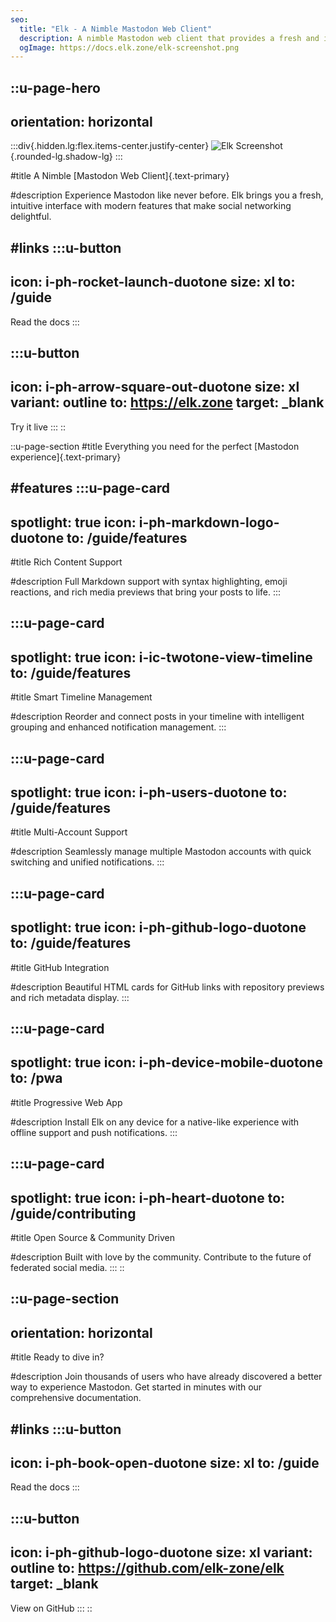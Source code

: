 ```yaml
---
seo:
  title: "Elk - A Nimble Mastodon Web Client"
  description: A nimble Mastodon web client that provides a fresh and intuitive social media experience with modern features and elegant design.
  ogImage: https://docs.elk.zone/elk-screenshot.png
---
```


::u-page-hero
---
orientation: horizontal
---
  :::div{.hidden.lg:flex.items-center.justify-center}
  ![Elk Screenshot](/screenshot.png){.rounded-lg.shadow-lg}
  :::

#title
A Nimble [Mastodon Web Client]{.text-primary}

#description
Experience Mastodon like never before. Elk brings you a fresh, intuitive interface with modern features that make social networking delightful.

#links
  :::u-button
  ---
  icon: i-ph-rocket-launch-duotone
  size: xl
  to: /guide
  ---
  Read the docs
  :::

  :::u-button
  ---
  icon: i-ph-arrow-square-out-duotone
  size: xl
  variant: outline
  to: https://elk.zone
  target: _blank
  ---
  Try it live
  :::
::

::u-page-section
#title
Everything you need for the perfect [Mastodon experience]{.text-primary}

#features
  :::u-page-card
  ---
  spotlight: true
  icon: i-ph-markdown-logo-duotone
  to: /guide/features
  ---
  #title
  Rich Content Support

  #description
  Full Markdown support with syntax highlighting, emoji reactions, and rich media previews that bring your posts to life.
  :::

  :::u-page-card
  ---
  spotlight: true
  icon: i-ic-twotone-view-timeline
  to: /guide/features
  ---
  #title
  Smart Timeline Management

  #description
  Reorder and connect posts in your timeline with intelligent grouping and enhanced notification management.
  :::

  :::u-page-card
  ---
  spotlight: true
  icon: i-ph-users-duotone
  to: /guide/features
  ---
  #title
  Multi-Account Support

  #description
  Seamlessly manage multiple Mastodon accounts with quick switching and unified notifications.
  :::

  :::u-page-card
  ---
  spotlight: true
  icon: i-ph-github-logo-duotone
  to: /guide/features
  ---
  #title
  GitHub Integration

  #description
  Beautiful HTML cards for GitHub links with repository previews and rich metadata display.
  :::

  :::u-page-card
  ---
  spotlight: true
  icon: i-ph-device-mobile-duotone
  to: /pwa
  ---
  #title
  Progressive Web App

  #description
  Install Elk on any device for a native-like experience with offline support and push notifications.
  :::

  :::u-page-card
  ---
  spotlight: true
  icon: i-ph-heart-duotone
  to: /guide/contributing
  ---
  #title
  Open Source & Community Driven

  #description
  Built with love by the community. Contribute to the future of federated social media.
  :::
::

::u-page-section
---
orientation: horizontal
---
#title
Ready to dive in?

#description
Join thousands of users who have already discovered a better way to experience Mastodon. Get started in minutes with our comprehensive documentation.

#links
  :::u-button
  ---
  icon: i-ph-book-open-duotone
  size: xl
  to: /guide
  ---
  Read the docs
  :::

  :::u-button
  ---
  icon: i-ph-github-logo-duotone
  size: xl
  variant: outline
  to: https://github.com/elk-zone/elk
  target: _blank
  ---
  View on GitHub
  :::
::
